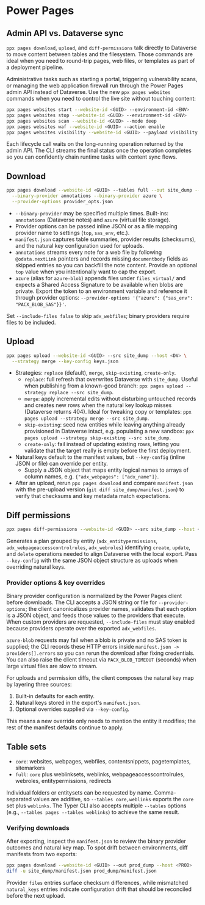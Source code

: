
# Power Pages

## Admin API vs. Dataverse sync

`ppx pages download`, `upload`, and `diff-permissions` talk directly to Dataverse to move
content between tables and the filesystem. Those commands are ideal when you need to
round-trip pages, web files, or templates as part of a deployment pipeline.

Administrative tasks such as starting a portal, triggering vulnerability scans, or
managing the web application firewall run through the Power Pages admin API instead of
Dataverse. Use the new `ppx pages websites` commands when you need to control the live
site without touching content:

```bash
ppx pages websites start --website-id <GUID> --environment-id <ENV>
ppx pages websites stop --website-id <GUID> --environment-id <ENV>
ppx pages websites scan --website-id <GUID> --mode deep
ppx pages websites waf --website-id <GUID> --action enable
ppx pages websites visibility --website-id <GUID> --payload visibility.json
```

Each lifecycle call waits on the long-running operation returned by the admin API. The
CLI streams the final status once the operation completes so you can confidently chain
runtime tasks with content sync flows.

## Download

```bash
ppx pages download --website-id <GUID> --tables full --out site_dump --host <DV> \
  --binary-provider annotations --binary-provider azure \
  --provider-options provider_opts.json
```

* `--binary-provider` may be specified multiple times. Built-ins: `annotations` (Dataverse notes) and `azure` (virtual file storage).
* Provider options can be passed inline JSON or as a file mapping provider name to settings (`top`, `sas_env`, etc.).
* `manifest.json` captures table summaries, provider results (checksums), and the natural key configuration used for uploads.
* `annotations` streams every note for a web file by following `@odata.nextLink` pointers and records missing `documentbody` fields as skipped entries so you can backfill the note content. Provide an optional `top` value when you intentionally want to cap the export.
* `azure` (alias for `azure-blob`) appends files under `files_virtual/` and expects a Shared Access Signature to be available when blobs are private. Export the token to an environment variable and reference it through provider options: `--provider-options '{"azure": {"sas_env": "PACX_BLOB_SAS"}}'`.

Set `--include-files false` to skip `adx_webfiles`; binary providers require files to be included.

## Upload

```bash
ppx pages upload --website-id <GUID> --src site_dump --host <DV> \
  --strategy merge --key-config keys.json
```

* Strategies: `replace` (default), `merge`, `skip-existing`, `create-only`.
  * `replace`: full refresh that overwrites Dataverse with `site_dump`. Useful when publishing from a known-good branch: `ppx pages upload --strategy replace --src site_dump`.
  * `merge`: apply incremental edits without disturbing untouched records and creates new rows when the natural key lookup misses (Dataverse returns 404). Ideal for tweaking copy or templates: `ppx pages upload --strategy merge --src site_dump`.
  * `skip-existing`: seed new entities while leaving anything already provisioned in Dataverse intact, e.g. populating a new sandbox: `ppx pages upload --strategy skip-existing --src site_dump`.
  * `create-only`: fail instead of updating existing rows, letting you validate that the target really is empty before the first deployment.
* Natural keys default to the manifest values, but `--key-config` (inline JSON or file) can override per entity.
  * Supply a JSON object that maps entity logical names to arrays of column names, e.g. `{"adx_webpages": ["adx_name"]}`.
* After an upload, rerun `ppx pages download` and compare `manifest.json` with the pre-upload version (`git diff site_dump/manifest.json`) to verify that checksums and key metadata match expectations.

## Diff permissions

```bash
ppx pages diff-permissions --website-id <GUID> --src site_dump --host <DV>
```

Generates a plan grouped by entity (`adx_entitypermissions`, `adx_webpageaccesscontrolrules`, `adx_webroles`) identifying `create`, `update`, and `delete` operations needed to align Dataverse with the local export.
Pass `--key-config` with the same JSON object structure as uploads when overriding natural keys.

### Provider options & key overrides

Binary provider configuration is normalized by the Power Pages client before downloads. The CLI accepts a JSON string or file for `--provider-options`; the client canonicalizes provider names, validates that each option is a JSON object, and feeds those values to the providers that execute. When custom providers are requested, `--include-files` must stay enabled because providers operate over the exported `adx_webfiles`.

`azure-blob` requests may fail when a blob is private and no SAS token is supplied; the CLI records these HTTP errors inside `manifest.json -> providers[].errors` so you can rerun the download after fixing credentials. You can also raise the client timeout via `PACX_BLOB_TIMEOUT` (seconds) when large virtual files are slow to stream.

For uploads and permission diffs, the client composes the natural key map by layering three sources:

1. Built-in defaults for each entity.
2. Natural keys stored in the export's `manifest.json`.
3. Optional overrides supplied via `--key-config`.

This means a new override only needs to mention the entity it modifies; the rest of the manifest defaults continue to apply.

## Table sets

- `core`: websites, webpages, webfiles, contentsnippets, pagetemplates, sitemarkers
- `full`: `core` plus weblinksets, weblinks, webpageaccesscontrolrules, webroles, entitypermissions, redirects

Individual folders or entitysets can be requested by name. Comma-separated values are additive, so
`--tables core,weblinks` exports the `core` set plus `weblinks`. The Typer CLI also accepts
multiple `--tables` options (e.g., `--tables pages --tables weblinks`) to achieve the same result.

### Verifying downloads

After exporting, inspect the `manifest.json` to review the binary provider outcomes and natural key map. To spot drift between environments, diff manifests from two exports:

```bash
ppx pages download --website-id <GUID> --out prod_dump --host <PROD>
diff -u site_dump/manifest.json prod_dump/manifest.json
```

Provider `files` entries surface checksum differences, while mismatched `natural_keys` entries indicate configuration drift that should be reconciled before the next upload.
